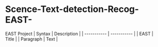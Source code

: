 # Scence-Text-detection-Recog-EAST-
EAST Project
	| Syntax | Description |
| ----------- | ----------- |
| EAST | Title |
| Paragraph | Text |
